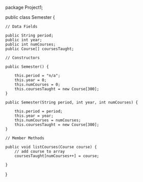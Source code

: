 
package Project1;


public class Semester {
    
    // Data Fields
    
    public String period;
    public int year;
    public int numCourses;
    public Course[] coursesTaught;
    
    // Constructors
    
    public Semester() {
        
        this.period = "n/a";
        this.year = 0;
        this.numCourses = 0;
        this.coursesTaught = new Course[300];
    }
    
    public Semester(String period, int year, int numCourses) {
        
        this.period = period;
        this.year = year;
        this.numCourses = numCourses;
        this.coursesTaught = new Course[300];
    }
    
    // Member Methods
    
    public void listCourses(Course course) {
        // add course to array
        coursesTaught[numCourses++] = course;
        
    }
    
}
